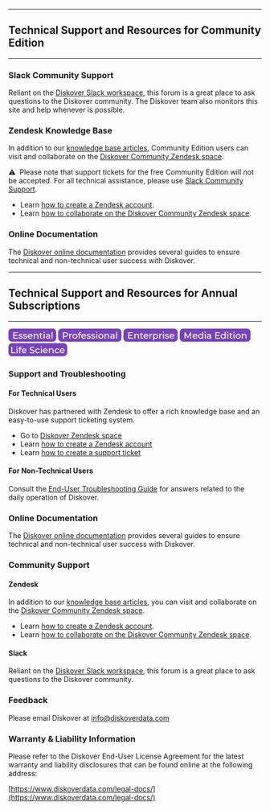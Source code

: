 ___
## Technical Support and Resources for Community Edition
___

### Slack Community Support

Reliant on the [Diskover Slack workspace](https://diskoverworkspace.slack.com/ssb/redirect#/), this forum is a great place to ask questions to the Diskover community. The Diskover team also monitors this site and help whenever is possible.

### Zendesk Knowledge Base

In addition to our [knowledge base articles](https://diskoverdata.zendesk.com/), Community Edition users can visit and collaborate on the [Diskover Community Zendesk space](https://support.diskoverdata.com/hc/en-us/community/topics).

⚠️ &nbsp;Please note that support tickets for the free Community Edition will not be accepted. For all technical assistance, please use [Slack Community Support](https://diskoverworkspace.slack.com/ssb/redirect#/).

- Learn [how to create a Zendesk account](https://docs.diskoverdata.com/tech_support_and_troubleshooting/#create-a-zendesk-account).
- Learn [how to collaborate on the Diskover Community Zendesk space](https://docs.diskoverdata.com/tech_support_and_troubleshooting/#diskover-community).

### Online Documentation

The [Diskover online documentation](https://docs.diskoverdata.com/) provides several guides to ensure technical and non-technical user success with Diskover.


___
## Technical Support and Resources for Annual Subscriptions
___

![Image: Essential Edition Label](images/button_edition_essential.png)&nbsp;![Image: Professional Edition Label](images/button_edition_professional.png)&nbsp;![Image: Enterprise Edition Label](images/button_edition_enterprise.png)&nbsp;![Image: AJA Diskover Media Edition Label](images/button_edition_media.png)&nbsp;![Image: Diskover Life Science Edition Label](images/button_edition_life_science.png)

### Support and Troubleshooting

#### For Technical Users

Diskover has partnered with Zendesk to offer a rich knowledge base and an easy-to-use support ticketing system.

- Go to [Diskover Zendesk space](https://diskoverdata.zendesk.com/)
- Learn [how to create a Zendesk account](https://docs.diskoverdata.com/tech_support_and_troubleshooting/#create-a-zendesk-account)
- Learn [how to create a support ticket](https://docs.diskoverdata.com/tech_support_and_troubleshooting/)

#### For Non-Technical Users

Consult the [End-User Troubleshooting Guide](https://docs.diskoverdata.com/diskover_troubleshooting_end_user/) for answers related to the daily operation of Diskover.

### Online Documentation

The [Diskover online documentation](https://docs.diskoverdata.com/) provides several guides to ensure technical and non-technical user success with Diskover.

### Community Support

#### Zendesk

In addition to our [knowledge base articles](https://diskoverdata.zendesk.com/), you can visit and collaborate on the [Diskover Community Zendesk space](https://support.diskoverdata.com/hc/en-us/community/topics).

- Learn [how to create a Zendesk account](https://docs.diskoverdata.com/tech_support_and_troubleshooting/#create-a-zendesk-account).
- Learn [how to collaborate on the Diskover Community Zendesk space](https://docs.diskoverdata.com/tech_support_and_troubleshooting/#diskover-community).

#### Slack

Reliant on the [Diskover Slack workspace](https://diskoverworkspace.slack.com/ssb/redirect#/), this forum is a great place to ask questions to the Diskover community.

### Feedback

Please email Diskover at [info@diskoverdata.com](mailto:info@diskoverdata.com)

### Warranty & Liability Information

Please refer to the Diskover End-User License Agreement for the latest warranty and liability disclosures that can be found online at the following address:  

[https://www.diskoverdata.com/legal-docs/](https://www.diskoverdata.com/legal-docs/)
